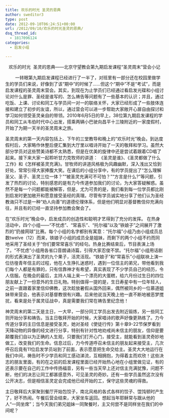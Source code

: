 ```yaml
---
title: 欢乐的时光 圣灵的恩典
author: sweditor3
type: post
date: 2012-09-10T06:24:51+00:00
url: /2012/09/10/欢乐的时光圣灵的恩典/
dsq_thread_id:
  - 1817096124
categories:
  - 启发小组

---
```

<p style="text-align: center;">
  欢乐的时光  圣灵的恩典——北京守望教会第九期启发课程“圣灵周末”营会小记
</p>

        一转眼第九期启发课程已经进行了一半了，对班里有一部分还在校园里做学生的学员们来说，好像到了该“期中”的时候了……但这个“期中”不是“考试”，而是启发课程的圣灵周末营会。其实，到现在为止学员们已经通过看启发光碟和小组讨论对什么是罪、圣经是谁写的、怎么祷告等问题有了一些基本的认识；并且，通过吃饭、上课、讨论和同工与学员间一对一的联络关怀，大家已经形成了一些肢体连接和建立了初步的友谊，所以，通过营会可以进一步帮助大家敞开心扉自由探讨和学习如何领受圣灵亲自的带领。2010年6月5日的早上，38位第九期启发课程的学员和同工从韦伯时代中心出发，搭乘两辆小巴驶向昌平十三陵附近的一家度假村，开始了为期一天半的圣灵周末之旅。

圣灵周末的第一天内容包括上、下午的三堂教导和晚上的“欢乐时光”晚会。到达度假村后，大家略作休整后便汇集到大厅里以唱诗开始了一天的敬拜和学习。虽然大部分学员对这些赞美诗都不太熟悉，但是在优美的旋律中还是尝试着跟着CD唱了起来。接下来大家一起聆听甘力克牧师的讲道： 《圣灵是谁》、《圣灵都做了什么工作》和《怎样被圣灵充满》。甘牧师的讲道风格极为风趣幽默，深入浅出又恰到好处，常常引得大家捧腹大笑。在课后的小组分享中，有的学员提出了“怎么理解圣父、圣子、圣灵三位一体？”“被圣灵充满可不可怕？”“方言是什么?”等问题，引发了热烈的讨论，特别感恩的是有力今传道参加我们的讨论，为大家答疑解惑。虽然不是每一个问题都能被解答，但是，尤为可贵的是，我们看到每一位学员都比刚到启发时更加敞开和愿意接受圣经的真理。尽管有学员诚实地分享了他们认为圣经教诲只不过是一种“劝人向善”的道德伦理体系，但是他们明显对基督教信仰充满向往，并且有的已经一直坚持参加教会聚会了。

在“欢乐时光”晚会中，启发成员的创造性和聪明才艺得到了充分的发挥。 在热身活动中，四个小组——“不忧虑”、“常喜乐”、“托尔福”以及“铁娘子”之间展开了激烈的“扔接网球”比赛。每个小组的名字都别有寓意：“托尔福”小组乃由小组成员总数twelve（12）而来，铁娘子小组的成员全是姐妹，而剩下的两个小组不约而同地采用了圣经关于“你们要常常喜乐”的经句。热身比赛结束后，节目表演上场了。“不忧虑”小组用各省口音朗诵诗篇，引得大家忍俊不禁。“托尔福”小组用话剧的形式表演出了圣灵的九个果子，活灵活现。“铁娘子”和“常喜乐”小组联袂上演一位彷徨青年信主的过程，他在人生挣扎迷惑时，遇到一位信主的弟兄，带他看到我们每个人都是有罪的，只有信靠神才有希望，真实表现了不少学员自己的经历，令人信服。在晚会的最后，主持人端上来一个漂亮的大蛋糕，给六月份过生日的四位朋友献上了一份意外的生日礼物。特别值得一提的是，生日寿星中有一位年轻人，之前一直跟着家里信仰佛教，这次趁放暑假从国外回来，偶然被同乡的一位慕道姐妹带来营会，他表示对基督教很有兴趣。后来他说当天晚上他一直不断地被恶梦搅扰，看来是处于属灵征战中，真是需要我们常在祷告里纪念他！

神灵周末的第二天是主日，一大早，一部分同工学员出发去附近锻炼，另一些同工则开始分享和祷告。当主日敬拜开始的时候，大家唱诗的歌声好像更熟练了。力今传道分享的主日信息是接受圣灵，她对圣经《使徒行传》第十章9-22节保罗看到天降动物的异像的经文进行分享，特别有针对性地劝戒尚未信主的朋友，信仰是要颠覆我们自以为正确的人生观，只要我们打开心门，接受主，就能看到圣灵奇妙地做工，改变我们的生命。信息过后，力今传道呼召未信主的朋友起来接受主，几次呼召后竟有11位启发学员站到了前面，表示愿意把生命交给主。圣灵大大地运行在我们中间，祷告时不少学员和同工感动涕流，互相拥抱，为得着主而欢欣！这些决志的朋友里面，有的在之前的启发课程里面已经开始热心地在小组里做见证，有的还表示要在自己的工作中传扬福音，另有一些当天早上还对信主充满犹豫，问题不断，他们的决志让同工都甚感意外，可见圣灵的奇妙。还有一些学员虽然这次没有公开决志，但是相信圣灵定会完成他已经开始的工，保守这些灵魂的得救。

主日敬拜后大家聚到餐厅开始包饺子，南北风格的各式各样的饺子、馄饨顿时产生了，好不热闹。午餐后营会结束，大家坐车返回。想起当年耶稣常与跟从他的人“一同坐席”；当今天我们弟兄姐妹一同聚餐时，主又何尝不是同样坐在我们的中间呢？